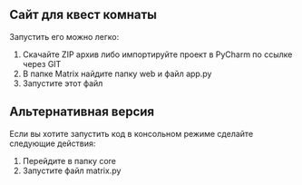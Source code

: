 ## Сайт для квест комнаты

Запустить его можно легко:

1. Скачайте ZIP архив либо импортируйте проект в PyCharm по ссылке через GIT
2. В папке Matrix найдите папку web и файл app.py
3. Запустите этот файл

## Альтернативная версия

Если вы хотите запустить код в консольном режиме сделайте следующие действия:

1. Перейдите в папку core
2. Запустите файл matrix.py
